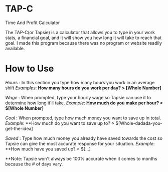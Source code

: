 # TAP-C
Time And Profit Calculator

The TAP-C(or Tapsie) is a calculator that allows you to type in your work stats, a financial goal, and it will show you how long it will take to reach that goal. I made this program because
there was no program or website readily available.

# How to Use

*Hours* : In this section you type how many hours you work in an average shift
_Examples_: **How many hours do you work per day? > [Whole Number]**

*Wage* : When prompted, type your hourly wage so Tapsie can use it to determine how long it'll take.
_Example_: **How much do you make per hour? > $[Whole Number]**

*Goal* : When prompted, type how much money you want to save up in total.
_Example_: **How much do you want to save up to? > $[Whole-dadada-you-get-the-idea]

*Saved* : Type how much money you already have saved towards the cost so Tapsie can give the most accurate response for your situation.
_Example_: **How much have you saved up? > $[...]

**Note: Tapsie won't always be 100% accurate when it comes to months because the # of days vary.
